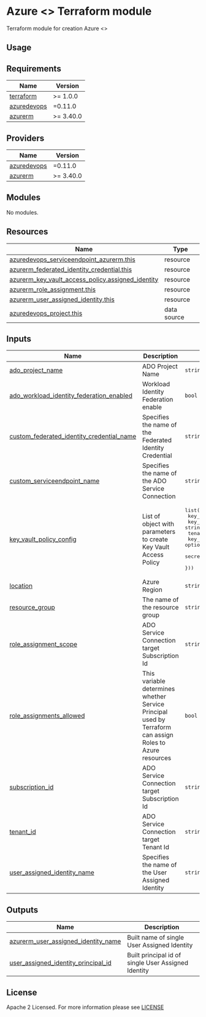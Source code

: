 # Azure <> Terraform module
Terraform module for creation Azure <>

## Usage

<!-- BEGIN_TF_DOCS -->
## Requirements

| Name | Version |
|------|---------|
| <a name="requirement_terraform"></a> [terraform](#requirement\_terraform) | >= 1.0.0 |
| <a name="requirement_azuredevops"></a> [azuredevops](#requirement\_azuredevops) | =0.11.0 |
| <a name="requirement_azurerm"></a> [azurerm](#requirement\_azurerm) | >= 3.40.0 |

## Providers

| Name | Version |
|------|---------|
| <a name="provider_azuredevops"></a> [azuredevops](#provider\_azuredevops) | =0.11.0 |
| <a name="provider_azurerm"></a> [azurerm](#provider\_azurerm) | >= 3.40.0 |

## Modules

No modules.

## Resources

| Name | Type |
|------|------|
| [azuredevops_serviceendpoint_azurerm.this](https://registry.terraform.io/providers/microsoft/azuredevops/0.11.0/docs/resources/serviceendpoint_azurerm) | resource |
| [azurerm_federated_identity_credential.this](https://registry.terraform.io/providers/hashicorp/azurerm/latest/docs/resources/federated_identity_credential) | resource |
| [azurerm_key_vault_access_policy.assigned_identity](https://registry.terraform.io/providers/hashicorp/azurerm/latest/docs/resources/key_vault_access_policy) | resource |
| [azurerm_role_assignment.this](https://registry.terraform.io/providers/hashicorp/azurerm/latest/docs/resources/role_assignment) | resource |
| [azurerm_user_assigned_identity.this](https://registry.terraform.io/providers/hashicorp/azurerm/latest/docs/resources/user_assigned_identity) | resource |
| [azuredevops_project.this](https://registry.terraform.io/providers/microsoft/azuredevops/0.11.0/docs/data-sources/project) | data source |

## Inputs

| Name | Description | Type | Default | Required |
|------|-------------|------|---------|:--------:|
| <a name="input_ado_project_name"></a> [ado\_project\_name](#input\_ado\_project\_name) | ADO Project Name | `string` | n/a | yes |
| <a name="input_ado_workload_identity_federation_enabled"></a> [ado\_workload\_identity\_federation\_enabled](#input\_ado\_workload\_identity\_federation\_enabled) | Workload Identity Federation enable | `bool` | `true` | no |
| <a name="input_custom_federated_identity_credential_name"></a> [custom\_federated\_identity\_credential\_name](#input\_custom\_federated\_identity\_credential\_name) | Specifies the name of the Federated Identity Credential | `string` | `""` | no |
| <a name="input_custom_serviceendpoint_name"></a> [custom\_serviceendpoint\_name](#input\_custom\_serviceendpoint\_name) | Specifies the name of the ADO Service Connection | `string` | `""` | no |
| <a name="input_key_vault_policy_config"></a> [key\_vault\_policy\_config](#input\_key\_vault\_policy\_config) | List of object with parameters to create Key Vault Access Policy | <pre>list(object({<br>    key_vault_name     = string<br>    key_vault_id       = string<br>    tenant_id          = string<br>    key_permissions    = optional(list(string), ["Get", "List", "Encrypt", "Decrypt"])<br>    secret_permissions = optional(list(string), ["Get", "List"])<br>  }))</pre> | `[]` | no |
| <a name="input_location"></a> [location](#input\_location) | Azure Region | `string` | n/a | yes |
| <a name="input_resource_group"></a> [resource\_group](#input\_resource\_group) | The name of the resource group | `string` | n/a | yes |
| <a name="input_role_assignment_scope"></a> [role\_assignment\_scope](#input\_role\_assignment\_scope) | ADO Service Connection target Subscription Id | `string` | n/a | yes |
| <a name="input_role_assignments_allowed"></a> [role\_assignments\_allowed](#input\_role\_assignments\_allowed) | This variable determines whether Service Principal used by Terraform can assign Roles to Azure resources | `bool` | `true` | no |
| <a name="input_subscription_id"></a> [subscription\_id](#input\_subscription\_id) | ADO Service Connection target Subscription Id | `string` | n/a | yes |
| <a name="input_tenant_id"></a> [tenant\_id](#input\_tenant\_id) | ADO Service Connection target Tenant Id | `string` | n/a | yes |
| <a name="input_user_assigned_identity_name"></a> [user\_assigned\_identity\_name](#input\_user\_assigned\_identity\_name) | Specifies the name of the User Assigned Identity | `string` | n/a | yes |

## Outputs

| Name | Description |
|------|-------------|
| <a name="output_azurerm_user_assigned_identity_name"></a> [azurerm\_user\_assigned\_identity\_name](#output\_azurerm\_user\_assigned\_identity\_name) | Built name of single User Assigned Identity |
| <a name="output_user_assigned_identity_principal_id"></a> [user\_assigned\_identity\_principal\_id](#output\_user\_assigned\_identity\_principal\_id) | Built principal id of single User Assigned Identity |
<!-- END_TF_DOCS -->

## License

Apache 2 Licensed. For more information please see [LICENSE](./LICENSE)
